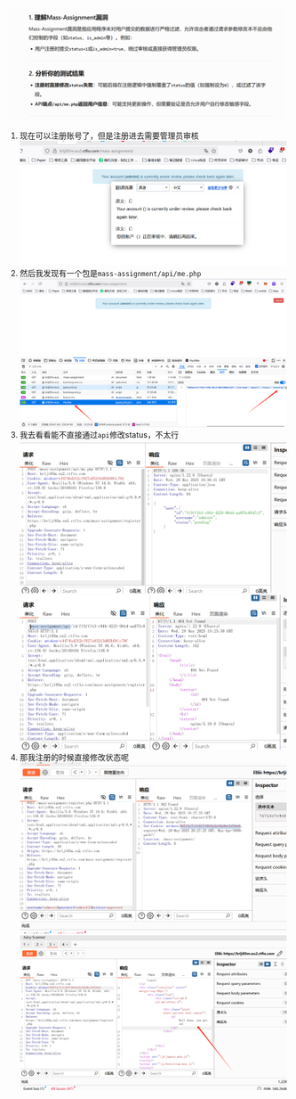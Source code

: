 ![](media/Pasted%20image%2020250529033348.png)  

1. 现在可以注册账号了，但是注册进去需要管理员审核![](media/Pasted%20image%2020250529032823.png)  
2. 然后我发现有一个包是`mass-assignment/api/me.php`![](media/Pasted%20image%2020250529032912.png)  
3. 我去看看能不直接通过`api`修改status，不太行![](media/Pasted%20image%2020250529033049.png)![](media/Pasted%20image%2020250529033009.png)
4. 那我注册的时候直接修改状态呢![](media/Pasted%20image%2020250529033118.png)  ![](media/Pasted%20image%2020250529033127.png)  